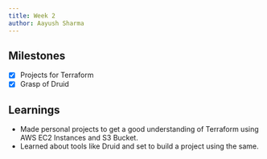 ```yaml
---
title: Week 2
author: Aayush Sharma
---
```


## Milestones
- [X] Projects for Terraform
- [X] Grasp of Druid

## Learnings
- Made personal projects to get a good understanding of Terraform using AWS EC2 Instances and S3 Bucket.
- Learned about tools like Druid and set to build a project using the same.

